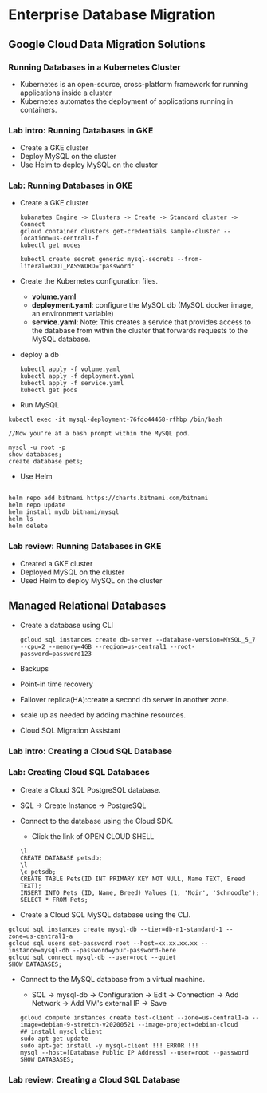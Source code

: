 # Enterprise Database Migration

## Google Cloud Data Migration Solutions

### Running Databases in a Kubernetes Cluster

- Kubernetes is an open-source, cross-platform framework for running applications inside a cluster
- Kubernetes automates the deployment of applications running in containers.

### Lab intro: Running Databases in GKE

- Create a GKE cluster
- Deploy MySQL on the cluster
- Use Helm to deploy MySQL on the cluster

### Lab: Running Databases in GKE

- Create a GKE cluster

  ```
  kubanates Engine -> Clusters -> Create -> Standard cluster -> Connect
  gcloud container clusters get-credentials sample-cluster --location=us-central1-f
  kubectl get nodes

  kubectl create secret generic mysql-secrets --from-literal=ROOT_PASSWORD="password"
  ```

- Create the Kubernetes configuration files.

  - **volume.yaml**
  - **deployment.yaml**: configure the MySQL db (MySQL docker image, an environment variable)
  - **service.yaml**: Note: This creates a service that provides access to the database from within the cluster that forwards requests to the MySQL database.

- deploy a db

  ```
  kubectl apply -f volume.yaml
  kubectl apply -f deployment.yaml
  kubectl apply -f service.yaml
  kubectl get pods
  ```

- Run MySQL

```
kubectl exec -it mysql-deployment-76fdc44468-rfhbp /bin/bash

//Now you're at a bash prompt within the MySQL pod.

mysql -u root -p
show databases;
create database pets;
```

- Use Helm

```

helm repo add bitnami https://charts.bitnami.com/bitnami
helm repo update
helm install mydb bitnami/mysql
helm ls
helm delete

```

### Lab review: Running Databases in GKE

- Created a GKE cluster
- Deployed MySQL on the cluster
- Used Helm to deploy MySQL on the cluster

## Managed Relational Databases

- Create a database using CLI

  ```
  gcloud sql instances create db-server --database-version=MYSQL_5_7 --cpu=2 --memory=4GB --region=us-central1 --root-password=password123
  ```

- Backups
- Point-in time recovery
- Failover replica(HA):create a second db server in another zone.
- scale up as needed by adding machine resources.
- Cloud SQL Migration Assistant

### Lab intro: Creating a Cloud SQL Database

### Lab: Creating Cloud SQL Databases

- Create a Cloud SQL PostgreSQL database.
- SQL -> Create Instance -> PostgreSQL

- Connect to the database using the Cloud SDK.

  - Click the link of OPEN CLOUD SHELL

  ```
  \l
  CREATE DATABASE petsdb;
  \l
  \c petsdb;
  CREATE TABLE Pets(ID INT PRIMARY KEY NOT NULL, Name TEXT, Breed TEXT);
  INSERT INTO Pets (ID, Name, Breed) Values (1, 'Noir', 'Schnoodle');
  SELECT * FROM Pets;
  ```

- Create a Cloud SQL MySQL database using the CLI.

```
gcloud sql instances create mysql-db --tier=db-n1-standard-1 --zone=us-central1-a
gcloud sql users set-password root --host=xx.xx.xx.xx --instance=mysql-db --password=your-password-here
gcloud sql connect mysql-db --user=root --quiet
SHOW DATABASES;
```

- Connect to the MySQL database from a virtual machine.

  - SQL -> mysql-db -> Configuration -> Edit -> Connection -> Add Network -> Add VM's external IP -> Save

  ```
  gcloud compute instances create test-client --zone=us-central1-a --image=debian-9-stretch-v20200521 --image-project=debian-cloud
  ## install mysql client
  sudo apt-get update
  sudo apt-get install -y mysql-client !!! ERROR !!!
  mysql --host=[Database Public IP Address] --user=root --password
  SHOW DATABASES;
  ```

### Lab review: Creating a Cloud SQL Database
